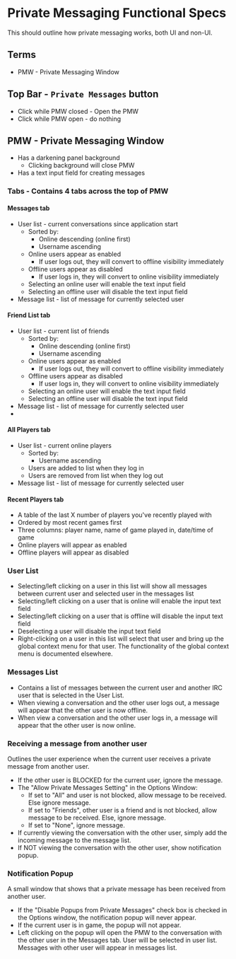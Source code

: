 ﻿# Private Messaging Functional Specs

This should outline how private messaging works, both UI and non-UI.

## Terms

- PMW - Private Messaging Window

## Top Bar - `Private Messages` button

- Click while PMW closed - Open the PMW
- Click while PMW open - do nothing

## PMW - Private Messaging Window

- Has a darkening panel background
  - Clicking background will close PMW
- Has a text input field for creating messages

### Tabs - Contains 4 tabs across the top of PMW
#### Messages tab

- User list - current conversations since application start
  - Sorted by:
    - Online descending (online first)
    - Username ascending
  - Online users appear as enabled
    - If user logs out, they will convert to offline visibility immediately
  - Offline users appear as disabled
    - If user logs in, they will convert to online visibility immediately
  - Selecting an online user will enable the text input field
  - Selecting an offline user will disable the text input field
- Message list - list of message for currently selected user

#### Friend List tab

- User list - current list of friends
  - Sorted by:
    - Online descending (online first)
    - Username ascending
  - Online users appear as enabled
    - If user logs out, they will convert to offline visibility immediately
  - Offline users appear as disabled
    - If user logs in, they will convert to online visibility immediately
  - Selecting an online user will enable the text input field
  - Selecting an offline user will disable the text input field
- Message list - list of message for currently selected user
- 
#### All Players tab

- User list - current online players
  - Sorted by:
    - Username ascending
  - Users are added to list when they log in
  - Users are removed from list when they log out
- Message list - list of message for currently selected user

#### Recent Players tab

- A table of the last X number of players you've recently played with
- Ordered by most recent games first
- Three columns: player name, name of game played in, date/time of game
- Online players will appear as enabled
- Offline players will appear as disabled

### User List

  - Selecting/left clicking on a user in this list will show all messages between current user and selected user in the messages list
  - Selecting/left clicking on a user that is online will enable the input text field
  - Selecting/left clicking on a user that is offline will disable the input text field
  - Deselecting a user will disable the input text field
  - Right-clicking on a user in this list will select that user and bring up the global context menu for that user. The functionality of the global context menu is documented elsewhere.

### Messages List

- Contains a list of messages between the current user and another IRC user that is selected in the User List.
- When viewing a conversation and the other user logs out, a message will appear that the other user is now offline.
- When view a conversation and the other user logs in, a message will appear that the other user is now online.

### Receiving a message from another user

Outlines the user experience when the current user receives a private message from another user.

- If the other user is BLOCKED for the current user, ignore the message.
- The "Allow Private Messages Setting" in the Options Window:
  - If set to "All" and user is not blocked, allow message to be received. Else ignore message.
  - If set to "Friends", other user is a friend and is not blocked, allow message to be received. Else, ignore message.
  - If set to "None", ignore message.
- If currently viewing the conversation with the other user, simply add the incoming message to the message list.
- If NOT viewing the conversation with the other user, show notification popup.

### Notification Popup

A small window that shows that a private message has been received from another user.

- If the "Disable Popups from Private Messages" check box is checked in the Options window, the notification popup will never appear.
- If the current user is in game, the popup will not appear.
- Left clicking on the popup will open the PMW to the conversation with the other user in the Messages tab. User will be selected in user list. Messages with other user will appear in messages list.


